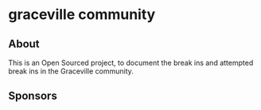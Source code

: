 # graceville community

## About
This is an Open Sourced project, to document the break ins and attempted break ins in the Graceville community.

## Sponsors